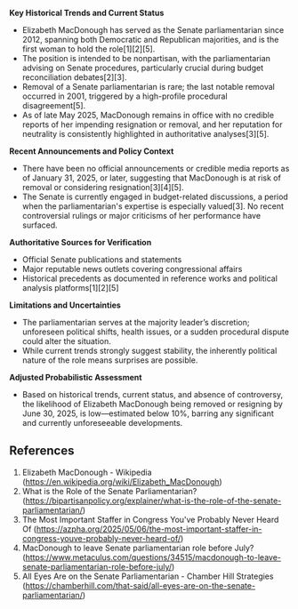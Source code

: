**Key Historical Trends and Current Status**

- Elizabeth MacDonough has served as the Senate parliamentarian since 2012, spanning both Democratic and Republican majorities, and is the first woman to hold the role[1][2][5].
- The position is intended to be nonpartisan, with the parliamentarian advising on Senate procedures, particularly crucial during budget reconciliation debates[2][3].
- Removal of a Senate parliamentarian is rare; the last notable removal occurred in 2001, triggered by a high-profile procedural disagreement[5].
- As of late May 2025, MacDonough remains in office with no credible reports of her impending resignation or removal, and her reputation for neutrality is consistently highlighted in authoritative analyses[3][5].

**Recent Announcements and Policy Context**

- There have been no official announcements or credible media reports as of January 31, 2025, or later, suggesting that MacDonough is at risk of removal or considering resignation[3][4][5].
- The Senate is currently engaged in budget-related discussions, a period when the parliamentarian's expertise is especially valued[3]. No recent controversial rulings or major criticisms of her performance have surfaced.

**Authoritative Sources for Verification**

- Official Senate publications and statements
- Major reputable news outlets covering congressional affairs
- Historical precedents as documented in reference works and political analysis platforms[1][2][5]

**Limitations and Uncertainties**

- The parliamentarian serves at the majority leader’s discretion; unforeseen political shifts, health issues, or a sudden procedural dispute could alter the situation.
- While current trends strongly suggest stability, the inherently political nature of the role means surprises are possible.

**Adjusted Probabilistic Assessment**

- Based on historical trends, current status, and absence of controversy, the likelihood of Elizabeth MacDonough being removed or resigning by June 30, 2025, is low—estimated below 10%, barring any significant and currently unforeseeable developments.

## References
1. Elizabeth MacDonough - Wikipedia (https://en.wikipedia.org/wiki/Elizabeth_MacDonough)
2. What is the Role of the Senate Parliamentarian? (https://bipartisanpolicy.org/explainer/what-is-the-role-of-the-senate-parliamentarian/)
3. The Most Important Staffer in Congress You've Probably Never Heard Of (https://azpha.org/2025/05/06/the-most-important-staffer-in-congress-youve-probably-never-heard-of/)
4. MacDonough to leave Senate parliamentarian role before July? (https://www.metaculus.com/questions/34515/macdonough-to-leave-senate-parliamentarian-role-before-july/)
5. All Eyes Are on the Senate Parliamentarian - Chamber Hill Strategies (https://chamberhill.com/that-said/all-eyes-are-on-the-senate-parliamentarian/)